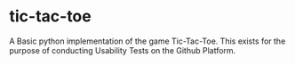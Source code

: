 # tic-tac-toe
A Basic python implementation of the game Tic-Tac-Toe. This exists for the purpose of conducting Usability Tests on the Github Platform.
